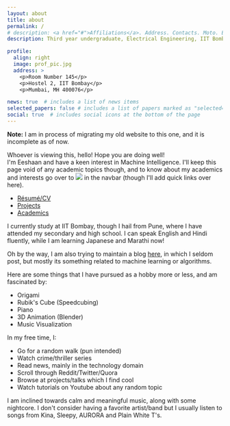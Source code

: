 ```yaml
---
layout: about
title: about
permalink: /
# description: <a href="#">Affiliations</a>. Address. Contacts. Moto. Etc.
description: Third year undergraduate, Electrical Engineering, IIT Bombay

profile:
  align: right
  image: prof_pic.jpg
  address: >
    <p>Room Number 145</p>
    <p>Hostel 2, IIT Bombay</p>
    <p>Mumbai, MH 400076</p>

news: true  # includes a list of news items
selected_papers: false # includes a list of papers marked as "selected={true}"
social: true  # includes social icons at the bottom of the page
---
```


**Note:** I am in process of migrating my old website to this one, and it is incomplete as of now.

Whoever is viewing this, hello! Hope you are doing well!<br>
I'm Eeshaan and have a keen interest in Machine Intelligence. I'll keep this page void of any academic topics though, and to know about my academics and interests go over to ![](https://img.shields.io/static/v1?label=&message=academics&color=blue) in the navbar (though I'll add quick links over here).
- [Résumé/CV](resume)
- [Projects](projects)
- [Academics](academics)



I currently study at IIT Bombay, though I hail from Pune, where I have attended my secondary and high school. I can speak English and Hindi fluently, while I am learning Japanese and Marathi now! 

Oh by the way, I am also trying to maintain a blog [here](blog), in which I seldom post, but mostly its something related to machine learning or algorithms.

Here are some things that I have pursued as a hobby more or less, and am fascinated by:
- Origami
- Rubik's Cube (Speedcubing)
- Piano
- 3D Animation (Blender)
- Music Visualization

In my free time, I:
- Go for a random walk (pun intended)
- Watch crime/thriller series
- Read news, mainly in the technology domain
- Scroll through Reddit/Twitter/Quora
- Browse at projects/talks which I find cool
- Watch tutorials on Youtube about any random topic

I am inclined towards calm and meaningful music, along with some nightcore. I don't consider having a favorite artist/band but I usually listen to songs from Kina, Sleepy, AURORA and Plain White T's.









